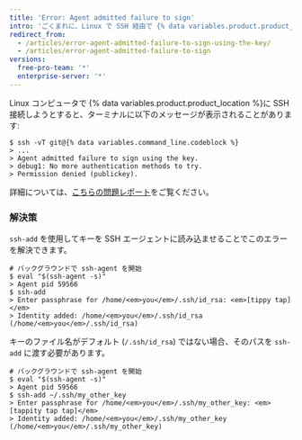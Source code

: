 ```yaml
---
title: 'Error: Agent admitted failure to sign'
intro: 'ごくまれに、Linux で SSH 経由で {% data variables.product.product_name %} に接続すると、「Agent admitted failure to sign using the key」というエラーが発生する場合があります。 この問題を解決するには以下の手順に従ってください。'
redirect_from:
  - /articles/error-agent-admitted-failure-to-sign-using-the-key/
  - /articles/error-agent-admitted-failure-to-sign
versions:
  free-pro-team: '*'
  enterprise-server: '*'
---
```


Linux コンピュータで {% data variables.product.product_location %}に SSH 接続しようとすると、ターミナルに以下のメッセージが表示されることがあります:

```shell
$ ssh -vT git@{% data variables.command_line.codeblock %}
> ...
> Agent admitted failure to sign using the key.
> debug1: No more authentication methods to try.
> Permission denied (publickey).
```

詳細については、<a href="https://bugs.launchpad.net/ubuntu/+source/gnome-keyring/+bug/201786" data-proofer-ignore>こちらの問題レポート</a>をご覧ください。

### 解決策

`ssh-add` を使用してキーを SSH エージェントに読み込ませることでこのエラーを解決できます。

```shell
# バックグラウンドで ssh-agent を開始
$ eval "$(ssh-agent -s)"
> Agent pid 59566
$ ssh-add
> Enter passphrase for /home/<em>you</em>/.ssh/id_rsa: <em>[tippy tap]</em>
> Identity added: /home/<em>you</em>/.ssh/id_rsa (/home/<em>you</em>/.ssh/id_rsa)
```

キーのファイル名がデフォルト (`/.ssh/id_rsa`) ではない場合、そのパスを `ssh-add` に渡す必要があります。

```shell
# バックグラウンドで ssh-agent を開始
$ eval "$(ssh-agent -s)"
> Agent pid 59566
$ ssh-add ~/.ssh/my_other_key
> Enter passphrase for /home/<em>you</em>/.ssh/my_other_key: <em>[tappity tap tap]</em>
> Identity added: /home/<em>you</em>/.ssh/my_other_key (/home/<em>you</em>/.ssh/my_other_key)
```

